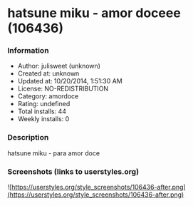 # hatsune miku - amor doceee (106436)

### Information
- Author: julisweet (unknown)
- Created at: unknown
- Updated at: 10/20/2014, 1:51:30 AM
- License: NO-REDISTRIBUTION
- Category: amordoce
- Rating: undefined
- Total installs: 44
- Weekly installs: 0


### Description
hatsune miku - para amor doce


### Screenshots (links to userstyles.org)
![https://userstyles.org/style_screenshots/106436-after.png](https://userstyles.org/style_screenshots/106436-after.png)


